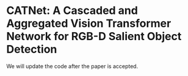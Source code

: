 # CATNet: A Cascaded and Aggregated Vision Transformer Network for RGB-D Salient Object Detection

We will update the code after the paper is accepted.
